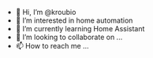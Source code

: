 - 👋 Hi, I’m @kroubio
- 👀 I’m interested in home automation
- 🌱 I’m currently learning Home Assistant
- 💞️ I’m looking to collaborate on ...
- 📫 How to reach me ...

<!---
kroubio/kroubio is a ✨ special ✨ repository because its `README.md` (this file) appears on your GitHub profile.
You can click the Preview link to take a look at your changes.
--->
